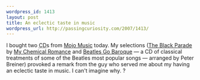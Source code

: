 ```yaml
--- 
wordpress_id: 1413
layout: post
title: An eclectic taste in music
wordpress_url: http://passingcuriosity.com/2007/1413/
---
```

<p>I bought two <acronym title="Compact Disc">CD</acronym>s from <a href="http://www.google.com/search?q=%22mojo+music%22+launceston">Mojo Music</a> today. My selections (<span class="work"><a class="title" href="http://theblackparade.com/">The Black Parade</a> by <a class="author" href="http://mychemicalromance.com/">My Chemical Romance</a></span> and <span class="work"><a class="title" href="http://www.naxos.com/catalogue/item.asp?item_code=8.555010">Beatles Go Baroque</a> &mdash; <span class="description">a CD of classical treatments of some of <span class="composer">the Beatles</span> most popular songs</span> &mdash; arranged by <span class="arranger conductor">Peter Breiner</span></span>) provoked a remark from the guy who served me about my having an eclectic taste in music. I can't imagine why. ?</p>
